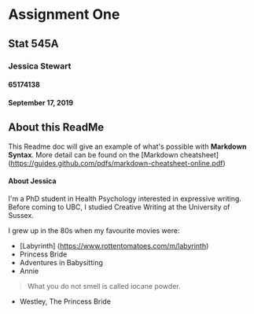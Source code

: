 # Assignment One
## Stat 545A
### Jessica Stewart
#### 65174138

#### September 17, 2019

## About this ReadMe

This Readme doc will give an example of what's possible with **Markdown Syntax**. More detail can be found on the [Markdown cheatsheet] (https://guides.github.com/pdfs/markdown-cheatsheet-online.pdf) 


#### About Jessica

I'm a PhD student in Health Psychology interested in expressive writing. Before coming to UBC, I studied Creative Writing at the University of Sussex. 

I grew up in the 80s when my favourite movies were:

* [Labyrinth] (https://www.rottentomatoes.com/m/labyrinth)
* Princess Bride
* Adventures in Babysitting
* Annie

> What you do not smell 
> is called iocane powder.

- Westley, The Princess Bride
